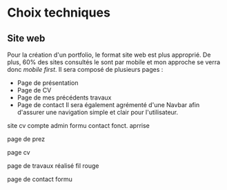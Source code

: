 Choix techniques
================

Site web
--------

Pour la création d'un portfolio, le format site web est plus approprié. De plus, 60% des sites consultés le sont par mobile et mon approche se verra donc *mobile first*.
Il sera composé de plusieurs pages :
* Page de présentation
* Page de CV
* Page de mes précédents travaux
* Page de contact
Il sera également agrémenté d'une Navbar afin d'assurer une navigation simple et clair pour l'utilisateur.







site cv
compte admin
formu contact
fonct. aprrise


page de prez

page cv

page de travaux réalisé
fil rouge

page de contact
formu
